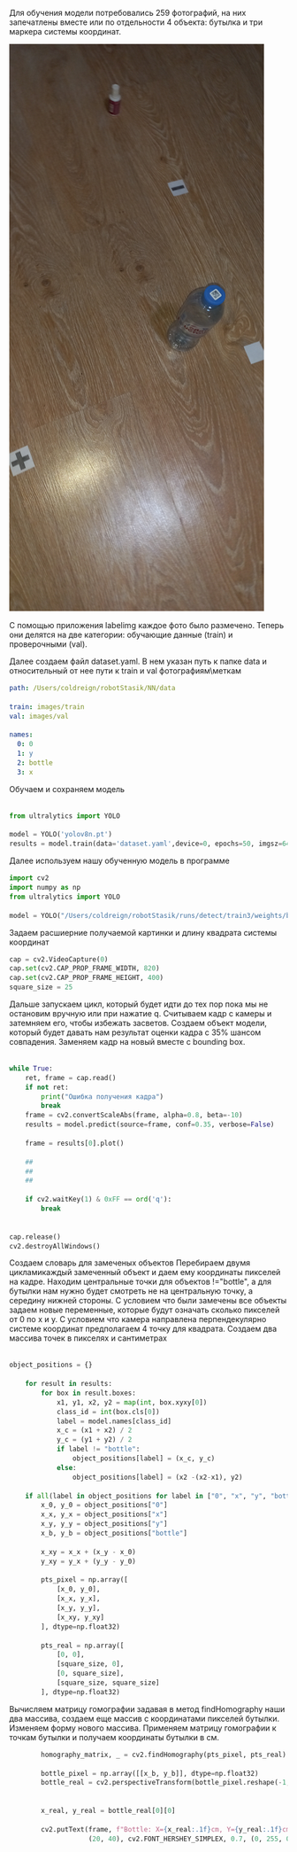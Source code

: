 Для обучения модели потребовались 259 фотографий, на них запечатлены вместе или по отдельности 4 объекта: бутылка и три маркера системы координат.

![Alt Text](data/img232.jpg)

С помощью приложения labelimg каждое фото было размечено. Теперь они делятся на две категории: обучающие данные (train) и проверочными (val).

Далее создаем файл dataset.yaml. В нем указан путь к папке data и относительный от нее пути к train и val фотографиям\меткам 

```yaml
path: /Users/coldreign/robotStasik/NN/data  

train: images/train
val: images/val

names:
  0: 0
  1: y
  2: bottle
  3: x
```
Обучаем и сохраняем модель
```py

from ultralytics import YOLO

model = YOLO('yolov8n.pt')
results = model.train(data='dataset.yaml',device=0, epochs=50, imgsz=640, plots=True, save_period=1)

```
Далее используем нашу обученную модель в программе
```python
import cv2
import numpy as np
from ultralytics import YOLO

model = YOLO("/Users/coldreign/robotStasik/runs/detect/train3/weights/best.pt")
```

Задаем расшиерние получаемой картинки и длину квадрата системы координат
```python
cap = cv2.VideoCapture(0)
cap.set(cv2.CAP_PROP_FRAME_WIDTH, 820)
cap.set(cv2.CAP_PROP_FRAME_HEIGHT, 400)
square_size = 25
```
Дальше запускаем цикл, который будет идти до тех пор пока мы не остановим вручную или при нажатие q.
Считываем кадр с камеры и затемняем его, чтобы избежать засветов.
Создаем объект модели, который будет давать нам результат оценки кадра с 35% шансом совпадения.
Заменяем кадр на новый вместе с bounding box.

```python

while True:
    ret, frame = cap.read()
    if not ret:
        print("Ошибка получения кадра")
        break
    frame = cv2.convertScaleAbs(frame, alpha=0.8, beta=-10)
    results = model.predict(source=frame, conf=0.35, verbose=False)

    frame = results[0].plot()

    ##
    ##
    ##

    if cv2.waitKey(1) & 0xFF == ord('q'):
        break


cap.release()
cv2.destroyAllWindows()

```

Создаем словарь для замеченых объектов 
Перебираем двумя цикламикаждый замеченный объект и даем ему координаты пикселей на кадре.
Находим центральные точки для объектов !="bottle", а для бутылки нам нужно будет смотреть не на центральную 
точку, а середину нижней стороны.
С условием что были замечены все объекты задаем новые переменные, которые будут означать сколько пикселей от 0 по x и y.
С условием что камера направлена перпендекулярно системе координат предполагаем 4 точку для квадрата.
Создаем два массива точек в пикселях и сантиметрах

```python

object_positions = {}

    for result in results:
        for box in result.boxes:
            x1, y1, x2, y2 = map(int, box.xyxy[0])
            class_id = int(box.cls[0])
            label = model.names[class_id]
            x_c = (x1 + x2) / 2
            y_c = (y1 + y2) / 2
            if label != "bottle":
                object_positions[label] = (x_c, y_c)
            else:
                object_positions[label] = (x2 -(x2-x1), y2)

    if all(label in object_positions for label in ["0", "x", "y", "bottle"]):
        x_0, y_0 = object_positions["0"]
        x_x, y_x = object_positions["x"]
        x_y, y_y = object_positions["y"]
        x_b, y_b = object_positions["bottle"]

        x_xy = x_x + (x_y - x_0)
        y_xy = y_x + (y_y - y_0)

        pts_pixel = np.array([
            [x_0, y_0],
            [x_x, y_x],
            [x_y, y_y],
            [x_xy, y_xy]
        ], dtype=np.float32)

        pts_real = np.array([
            [0, 0],
            [square_size, 0],
            [0, square_size],
            [square_size, square_size]
        ], dtype=np.float32)

```
Вычисляем матрицу гомографии задавая в метод findHomography наши два массива, создаем еще массив с координатами пикселей бутылки.
Изменяем форму нового массива. Применяем матрицу гомографии к точкам бутылки и получаем координаты бутылки в см.

```py
        homography_matrix, _ = cv2.findHomography(pts_pixel, pts_real)

        bottle_pixel = np.array([[x_b, y_b]], dtype=np.float32)
        bottle_real = cv2.perspectiveTransform(bottle_pixel.reshape(-1, 1, 2), homography_matrix)


        x_real, y_real = bottle_real[0][0]

        cv2.putText(frame, f"Bottle: X={x_real:.1f}cm, Y={y_real:.1f}cm", 
                    (20, 40), cv2.FONT_HERSHEY_SIMPLEX, 0.7, (0, 255, 0), 2)
```